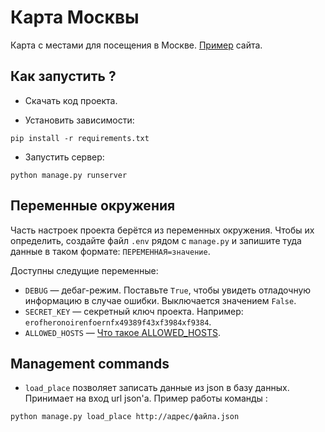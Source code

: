 # Карта Москвы

Карта с местами для посещения в Москве. [Пример](http://mais111.pythonanywhere.com/) сайта.

## Как запустить ?

- Скачать код проекта.

- Установить зависимости:

```console
pip install -r requirements.txt
```

- Запустить сервер:

```console
python manage.py runserver
```

## Переменные окружения

Часть настроек проекта берётся из переменных окружения. Чтобы их определить, создайте файл `.env` рядом с `manage.py` и запишите туда данные в таком формате: `ПЕРЕМЕННАЯ=значение`.

Доступны следущие переменные:

- `DEBUG` — дебаг-режим. Поставьте `True`, чтобы увидеть отладочную информацию в случае ошибки. Выключается значением `False`.
- `SECRET_KEY` — секретный ключ проекта. Например: `erofheronoirenfoernfx49389f43xf3984xf9384`.
- `ALLOWED_HOSTS` — [Что такое ALLOWED_HOSTS](https://docs.djangoproject.com/en/4.0/ref/settings/#std:setting-ALLOWED_HOSTS).

## Management commands

- `load_place` позволяет записать данные из json в базу данных. Принимает на вход url json'a. Пример работы команды :

```console
python manage.py load_place http://адрес/файла.json
```

